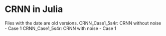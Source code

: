 # CRNN in Julia
Files with the date are old versions.
CRNN_Case1_5s4r: CRNN without noise - Case 1
CRNN_Case1_5s4r: CRNN with noise - Case 1
